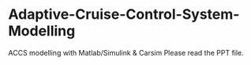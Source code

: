 # Adaptive-Cruise-Control-System-Modelling
ACCS modelling with Matlab/Simulink &amp; Carsim
Please read the PPT file.
